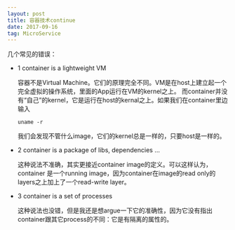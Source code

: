 ```yaml
---
layout: post
title: 容器技术continue
date: 2017-09-16
tag: MicroService
---
```


几个常见的错误：

* 1 container is a lightweight VM

    容器不是Virtual Machine。它们的原理完全不同。VM是在host上建立起一个完全虚拟的操作系统，里面的App运行在VM的kernel之上。 而container并没有“自己”的kernel，它是运行在host的kernal之上。如果我们在container里边输入

    ```
    uname -r
    ```

    我们会发现不管什么image，它们的kernel总是一样的，只要host是一样的。

* 2 container is a package of libs, dependencies ...

    这种说法不准确，其实更接近container image的定义。可以这样认为，container 是一个running image，因为container在image的read only的layers之上加上了一个read-write layer。

* 3 container is a set of processes

    这种说法也没错，但是我还是想argue一下它的准确性，因为它没有指出container跟其它process的不同：它是有隔离的属性的。